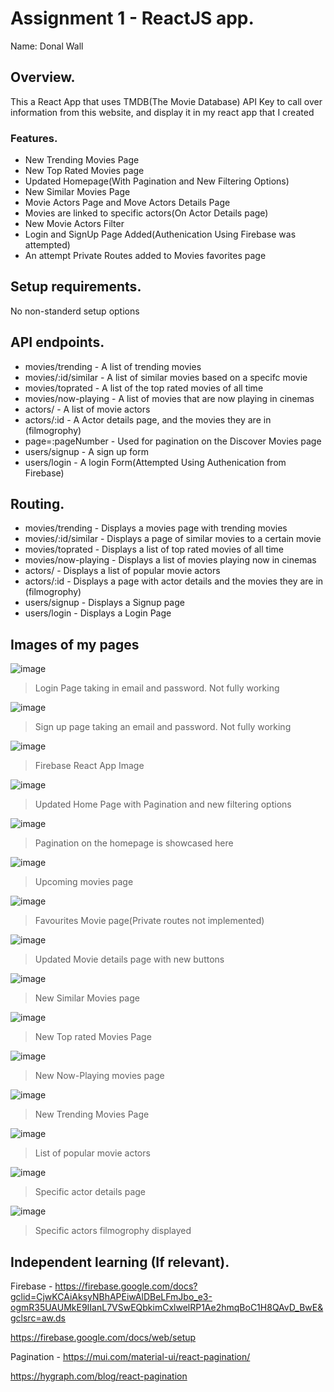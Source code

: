 # Assignment 1 - ReactJS app.

Name: Donal Wall

## Overview.

This a React App that uses TMDB(The Movie Database) API Key to call over information from this website, and display it in my react app that I created

### Features.

+ New Trending Movies Page
+ New Top Rated Movies page
+ Updated Homepage(With Pagination and New Filtering Options)
+ New Similar Movies Page
+ Movie Actors Page and Move Actors Details Page
+ Movies are linked to specific actors(On Actor Details page)
+ New Movie Actors Filter
+ Login and SignUp Page Added(Authenication Using Firebase was attempted)
+ An attempt Private Routes added to Movies favorites page

## Setup requirements.

No non-standerd setup options

## API endpoints.

+ movies/trending -  A list of trending movies
+ movies/:id/similar - A list of similar movies based on a specifc movie
+ movies/toprated -  A list of the top rated movies of all time
+ movies/now-playing - A list of movies that are now playing in cinemas
+ actors/ - A list of movie actors
+ actors/:id - A Actor details page, and the movies they are in (filmogrophy)
+ page=:pageNumber - Used for pagination on the Discover Movies page
+ users/signup - A sign up form
+ users/login - A login Form(Attempted Using Authenication from Firebase)

## Routing.

+ movies/trending - Displays a movies page with trending movies
+ movies/:id/similar - Displays a page of similar movies to a certain movie
+ movies/toprated - Displays a list of top rated movies of all time
+ movies/now-playing - Displays a list of movies playing now in cinemas
+ actors/ - Displays a list of popular movie actors
+ actors/:id - Displays a page with actor details and the movies they are in (filmogrophy)
+ users/signup - Displays a Signup page
+ users/login - Displays a Login Page

## Images of my pages
![image](./movies/images/loginpage.png)
>Login Page taking in email and password. Not fully working

![image](./movies/images/signuppage.png)
>Sign up page taking an email and password. Not fully working

![image](./movies/images/firebase%20screenschot.png)
>Firebase React App Image

![image](./movies/images/updatedhomepage.png)
>Updated Home Page with Pagination and new filtering options

![image](./movies/images/image.png)
>Pagination on the homepage is showcased here

![image](./movies/images/upcomingmoviespage.png)
>Upcoming movies page

![image](./movies/images/favouritesmoviepage.png)
>Favourites Movie page(Private routes not implemented)

![image](./movies/images/moviedetailspage.png)
>Updated Movie details page with new buttons

![image](./movies/images/similarmoviespage.png)
>New Similar Movies page

![image](./movies/images/topratedmovies.png)
>New Top rated Movies Page

![image](./movies/images/nowplayingpage.png)
>New Now-Playing movies page

![image](./movies/images/trendingmoviespage.png)
>New Trending Movies Page

![image](./movies/images/actorslistpage.png)
>List of popular movie actors

![image](./movies/images/actordetailspage.png)
>Specific actor details page

![image](./movies/images/specificactorfilms.png)
>Specific actors filmogrophy displayed


## Independent learning (If relevant).

Firebase - https://firebase.google.com/docs?gclid=CjwKCAiAksyNBhAPEiwAlDBeLFmJbo_e3-ogmR35UAUMkE9IIanL7VSwEQbkimCxlwelRP1Ae2hmqBoC1H8QAvD_BwE&gclsrc=aw.ds

https://firebase.google.com/docs/web/setup

Pagination - https://mui.com/material-ui/react-pagination/

https://hygraph.com/blog/react-pagination

